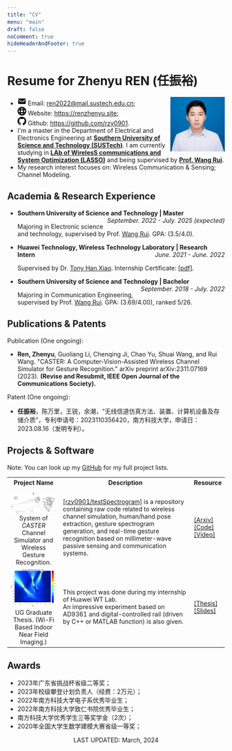 ```yaml
---
title: "CV"
menu: "main"
draft: false
noComment: true
hideHeaderAndFooter: true
---
```


<!-- <center><font size = 6pt>任振裕（Ren Zhenyu)</font></center> -->

# Resume for Zhenyu REN (任振裕)

<img src="/cv.assets/rzy.jpg" style="max-width: 25%; float: right; zoom: 25%;" alt="Profile img" />

<ul>
  <li>
    <img src="/cv.assets/email.svg" style="width: 20px; height: 20px;"> Email: <a href="mailto:ren2022@mail.sustech.edu.cn">ren2022@mail.sustech.edu.cn</a>; <br/>
    <img src="/cv.assets/website.svg" style="width: 20px; height: 20px;"> Website: <a href="https://renzhenyu.site">https://renzhenyu.site</a>; <br/>
    <img src="/cv.assets/github.svg" style="width: 20px; height: 20px;"> Github: <a href="https://github.com/rzy0901">https://github.com/rzy0901</a>.
  </li>
  <li>
    I'm a master in the Department of Electrical and Electronics Engineering at 
    <strong><a href="https://www.sustech.edu.cn/en/">Southern University of Science and Technology (SUSTech)</a></strong>. 
    I am currently studying in 
    <strong><a href="http://lasso.eee.sustech.edu.cn/">LAb of <strong>W</strong>ireles<strong>S</strong> communications and <strong>S</strong>ystem <strong>O</strong>ptimization (LASSO)</a></strong> 
    and being supervised by <strong><a href="https://eee.sustech.edu.cn/p/wangrui/index.html">Prof. Wang Rui</a></strong>.
  </li>
  <li>
    My research interest focuses on: Wireless Communication & Sensing; Channel Modeling.
  </li>
</ul>

## Academia & Research Experience

+ <b>Southern University of Science and Technology | Master</b> <i style="float: right">September. 2022 - July. 2025 (expected)</i>

  Majoring in Electronic science and technology, supervised by Prof. [Wang Rui](https://eee.sustech.edu.cn/p/wangrui/index.html). GPA: (3.5/4.0).

+ <b>Huawei Technology, Wireless Technology Laboratory | Research Intern</b> <i style="float: right">June. 2021 - June. 2022</i>

  Supervised by Dr. [Tony Han Xiao](https://scholar.google.com/citations?hl=en&user=cqvSehcAAAAJ). Internship Certificate: [[pdf]](/cv.assets/实习证明.pdf).

+ <b>Southern University of Science and Technology | Bachelor</b> <i style="float: right">September. 2018 - July. 2022</i>

  Majoring in Communication Engineering, supervised by Prof. [Wang Rui](https://eee.sustech.edu.cn/p/wangrui/index.html). GPA: (3.69/4.00), ranked 5/26.


## Publications & Patents

Publication (One ongoing):
+ **Ren, Zhenyu**, Guoliang Li, Chenqing Ji, Chao Yu, Shuai Wang, and Rui Wang. "CASTER: A Computer-Vision-Assisted Wireless Channel Simulator for Gesture Recognition." arXiv preprint arXiv:2311.07169 (2023). **(Revise and Resubmit, IEEE Open Journal of the Communications Society).**

Patent (One ongoing):
+ **任振裕**，陈万里，王锐，余潮，“无线信道仿真方法、装置、计算机设备及存储介质”，专利申请号：2023110356420，南方科技大学，申请日：2023.08.16（发明专利）。

## Projects & Software

Note: You can look up my [GitHub](https://github.com/rzy0901) for my full project lists.


<table>
  <tr>
    <th>Project Name</th>
    <th>Description</th>
    <th>Resource</th>
  </tr>
  <tr>
    <td align="center">
      <img src="/cv.assets/channel_simulation_human.png" style="zoom:30%;" /><br/>
      <img src="/cv.assets/channel_simulation.png" style="zoom:30%;" /><br/>
      System of <i>CASTER</i> Channel Simulator and Wireless Gesture Recognition.
    </td>
    <td>
      <a href="https://github.com/rzy0901/testSpectrogram">[rzy0901/testSpectrogram]</a> is a repository containing raw code related to wireless channel simulation, human/hand pose extraction, gesture spectrogram generation, and real-time gesture recognition based on millimeter-wave passive sensing and communication systems.
    </td>
    <td>
      <a href="https://arxiv.org/pdf/2311.07169.pdf">[Arxiv]</a><br/>
      <a href="https://github.com/rzy0901/testSpectrogram">[Code]</a><br/>
      <a href="https://www.bilibili.com/video/BV14G411y7nn">[Video]</a>
    </td>
  </tr>
  <tr>
    <td align="center">
      <img src="/cv.assets/image-20220510230834702.png" alt="image-20220510230834702" style="zoom: 35%;" /><br/>
      UG Graduate Thesis. (Wi-Fi Based Indoor Near Field Imaging.)
    </td>
    <td>
        This project was done during my internship of Huawei WT Lab.<br/>
        An impressive experiment based on AD9361 and digital-controlled rail (driven by C++ or MATLAB function) is also given.
    </td>
    <td>
      <a href="/cv.assets/main_UG_paper.pdf">[Thesis]</a><br/>
      <a href="/cv.assets/任振裕毕业设计20220528v3.pdf">[Slides]</a>
    </td>
  </tr>
</table>

## Awards

+ 2023年广东省挑战杯省级二等奖；
+ 2023年校级攀登计划负责人（经费：2万元）；
+ 2022年南方科技大学电子系优秀毕业生；
+ 2022年南方科技大学致仁书院优秀毕业生；
+ 南方科技大学优秀学生三等奖学金（2次）；
+ 2020年全国大学生数学建模大赛省级一等奖；


<center>LAST UPDATED: March, 2024</center>